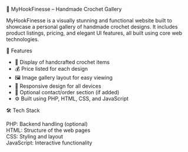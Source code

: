 🧶 MyHookFinesse – Handmade Crochet Gallery

MyHookFinesse is a visually stunning and functional website built to showcase a personal gallery of handmade crochet designs. 
It includes product listings, pricing, and elegant UI features, all built using core web technologies.

🎨 Features

- 🧵 Display of handcrafted crochet items
- 💰 Price listed for each design
- 🖼️ Image gallery layout for easy viewing
- 📱 Responsive design for all devices
- 💬 Optional contact/order section (if added)
- ⚙️ Built using PHP, HTML, CSS, and JavaScript

🛠 Tech Stack

 PHP: Backend handling (optional)    
 HTML: Structure of the web pages     
 CSS: Styling and layout             
 JavaScript: Interactive functionality      
